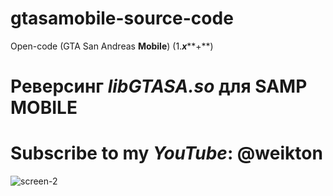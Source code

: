 # gtasamobile-source-code
Open-code (GTA San Andreas **Mobile**) (1.***x*****+**)

# Реверсинг ***libGTASA.so*** для **SAMP MOBILE** 
# Subscribe to my ***YouTube***: @weikton


![screen-2](https://github.com/tendensy/gtasamobile-source-code/assets/130832390/525bb9e0-83b4-4677-890a-5df42228f41c)
